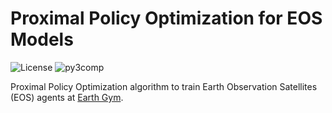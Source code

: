 # Proximal Policy Optimization for EOS Models

![License](https://img.shields.io/badge/license-MIT-750014.svg)
![py3comp](https://img.shields.io/badge/py3-compatible-306998.svg)

Proximal Policy Optimization algorithm to train Earth Observation Satellites (EOS) agents at [Earth Gym](https://github.com/seakers/earth-gym).
